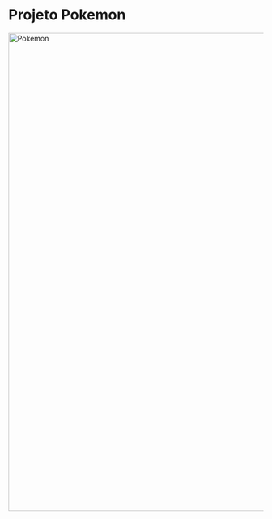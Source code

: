# Projeto Pokemon 
<img width="800" height="943" alt="Pokemon" src="https://github.com/user-attachments/assets/d1a7b6f7-882c-473f-8b99-757e92867475" />
